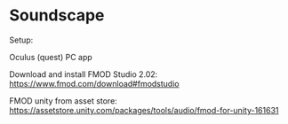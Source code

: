 # Soundscape


Setup: 

Oculus (quest) PC app

Download and install FMOD Studio 2.02: https://www.fmod.com/download#fmodstudio

FMOD unity from asset store: https://assetstore.unity.com/packages/tools/audio/fmod-for-unity-161631



